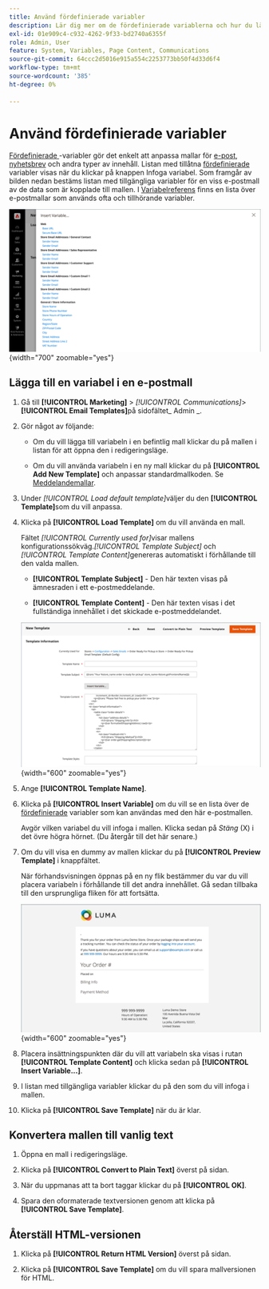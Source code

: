 ```yaml
---
title: Använd fördefinierade variabler
description: Lär dig mer om de fördefinierade variablerna och hur du lägger till dem i en e-postmall.
exl-id: 01e909c4-c932-4262-9f33-bd2740a6355f
role: Admin, User
feature: System, Variables, Page Content, Communications
source-git-commit: 64ccc2d5016e915a554c2253773bb50f4d33d6f4
workflow-type: tm+mt
source-wordcount: '385'
ht-degree: 0%

---
```


# Använd fördefinierade variabler

[Fördefinierade &#x200B;](variables-predefined.md)-variabler gör det enkelt att anpassa mallar för [e-post](email-templates.md), [nyhetsbrev](../merchandising-promotions/newsletters.md) och andra typer av innehåll. Listan med tillåtna [fördefinierade](variables-predefined.md) variabler visas när du klickar på knappen Infoga variabel. Som framgår av bilden nedan bestäms listan med tillgängliga variabler för en viss e-postmall av de data som är kopplade till mallen. I [Variabelreferens](variables-reference.md) finns en lista över e-postmallar som används ofta och tillhörande variabler.

![Fördefinierade variabler för e-postmallen](./assets/email-template-new-pickup-order-predefined-variables.png){width="700" zoomable="yes"}

## Lägga till en variabel i en e-postmall

1. Gå till **[!UICONTROL Marketing]** > _[!UICONTROL Communications]_>**[!UICONTROL Email Templates]**&#x200B;på sidofältet_ Admin _.

1. Gör något av följande:

   - Om du vill lägga till variabeln i en befintlig mall klickar du på mallen i listan för att öppna den i redigeringsläge.

   - Om du vill använda variabeln i en ny mall klickar du på **[!UICONTROL Add New Template]** och anpassar standardmallkoden. Se [Meddelandemallar](email-template-custom.md#message-templates).

1. Under _[!UICONTROL Load default template]_&#x200B;väljer du den **[!UICONTROL Template]**&#x200B;som du vill anpassa.

1. Klicka på **[!UICONTROL Load Template]** om du vill använda en mall.

   Fältet _[!UICONTROL Currently used for]_&#x200B;visar mallens konfigurationssökväg._[!UICONTROL Template Subject]_ och _[!UICONTROL Template Content]_&#x200B;genereras automatiskt i förhållande till den valda mallen.

   - **[!UICONTROL Template Subject]** - Den här texten visas på ämnesraden i ett e-postmeddelande.

   - **[!UICONTROL Template Content]** - Den här texten visas i det fullständiga innehållet i det skickade e-postmeddelandet.

   ![Innehåll i e-postmall](./assets/email-template-content.png){width="600" zoomable="yes"}

1. Ange **[!UICONTROL Template Name]**.

1. Klicka på **[!UICONTROL Insert Variable]** om du vill se en lista över de [fördefinierade](variables-predefined.md) variabler som kan användas med den här e-postmallen.

   Avgör vilken variabel du vill infoga i mallen. Klicka sedan på _Stäng_ (X) i det övre högra hörnet. (Du återgår till det här senare.)

1. Om du vill visa en dummy av mallen klickar du på **[!UICONTROL Preview Template]** i knappfältet.

   När förhandsvisningen öppnas på en ny flik bestämmer du var du vill placera variabeln i förhållande till det andra innehållet. Gå sedan tillbaka till den ursprungliga fliken för att fortsätta.

   ![Förhandsgranska mall](./assets/email-template-new-pickup-order-preview.png){width="600" zoomable="yes"}

1. Placera insättningspunkten där du vill att variabeln ska visas i rutan **[!UICONTROL Template Content]** och klicka sedan på **[!UICONTROL Insert Variable...]**.

1. I listan med tillgängliga variabler klickar du på den som du vill infoga i mallen.

1. Klicka på **[!UICONTROL Save Template]** när du är klar.

## Konvertera mallen till vanlig text

1. Öppna en mall i redigeringsläge.

1. Klicka på **[!UICONTROL Convert to Plain Text]** överst på sidan.

1. När du uppmanas att ta bort taggar klickar du på **[!UICONTROL OK]**.

1. Spara den oformaterade textversionen genom att klicka på **[!UICONTROL Save Template]**.

## Återställ HTML-versionen

1. Klicka på **[!UICONTROL Return HTML Version]** överst på sidan.

1. Klicka på **[!UICONTROL Save Template]** om du vill spara mallversionen för HTML.
